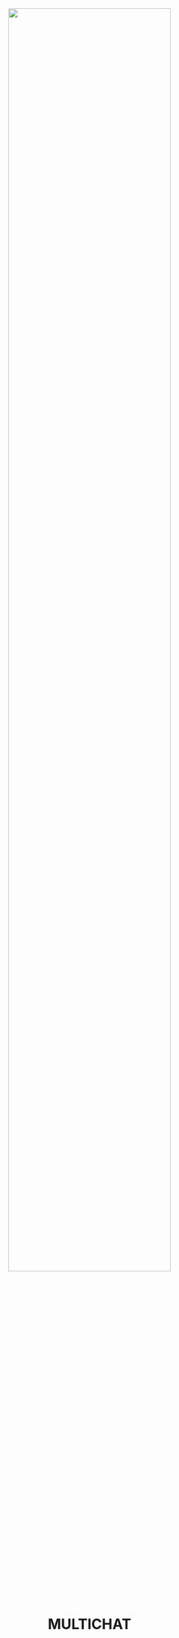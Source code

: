 <div align="center"><img src="https://i.imgur.com/j4diq1k.png" style="width: 80% !important;"></div>

</br>
<h1 style="text-align: center">MULTICHAT</h1></br>
